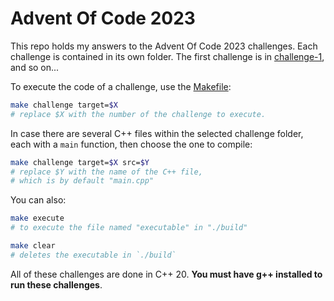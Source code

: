 # Advent Of Code 2023

This repo holds my answers to the Advent Of Code 2023 challenges.
Each challenge is contained in its own folder.
The first challenge is in [challenge-1](./challenge-1/), and so on...

To execute the code of a challenge, use the [Makefile](./Makefile):

```bash
make challenge target=$X
# replace $X with the number of the challenge to execute.
```

In case there are several C++ files within the selected challenge folder, each with a `main` function, then choose the one to compile:

```bash
make challenge target=$X src=$Y
# replace $Y with the name of the C++ file,
# which is by default "main.cpp"
```

You can also:

```bash
make execute
# to execute the file named "executable" in "./build"
```

```bash
make clear
# deletes the executable in `./build`
```

All of these challenges are done in C++ 20. **You must have g++ installed to run these challenges**.